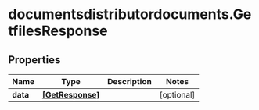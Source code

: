 # documentsdistributordocuments.GetfilesResponse

## Properties

Name | Type | Description | Notes
------------ | ------------- | ------------- | -------------
**data** | [**[GetResponse]**](GetResponse.md) |  | [optional] 


